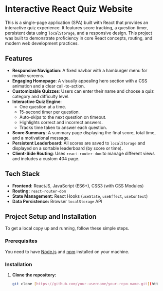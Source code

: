 # Interactive React Quiz Website

This is a single-page application (SPA) built with React that provides an interactive quiz experience. It features score tracking, a question timer, persistent data using `localStorage`, and a responsive design. This project was built to demonstrate proficiency in core React concepts, routing, and modern web development practices.

## Features

- **Responsive Navigation**: A fixed navbar with a hamburger menu for mobile screens.
- **Engaging Homepage**: A visually appealing hero section with a CSS animation and a clear call-to-action.
- **Customizable Quizzes**: Users can enter their name and choose a quiz category and difficulty level.
- **Interactive Quiz Engine**:
  - One question at a time.
  - 15-second timer per question.
  - Auto-skips to the next question on timeout.
  - Highlights correct and incorrect answers.
  - Tracks time taken to answer each question.
- **Score Summary**: A summary page displaying the final score, total time, and a motivational message.
- **Persistent Leaderboard**: All scores are saved to `localStorage` and displayed on a sortable leaderboard (by score or time).
- **Client-Side Routing**: Uses `react-router-dom` to manage different views and includes a custom 404 page.

## Tech Stack

- **Frontend:** ReactJS, JavaScript (ES6+), CSS3 (with CSS Modules)
- **Routing:** `react-router-dom`
- **State Management:** React Hooks (`useState`, `useEffect`, `useContext`)
- **Data Persistence:** Browser `localStorage` API

## Project Setup and Installation

To get a local copy up and running, follow these simple steps.

### Prerequisites

You need to have [Node.js](https://nodejs.org/en/) and [npm](https://www.npmjs.com/get-npm) installed on your machine.

### Installation

1. **Clone the repository:**
   ```sh
   git clone [https://github.com/your-username/your-repo-name.git](https://github.com/your-username/your-repo-name.git)